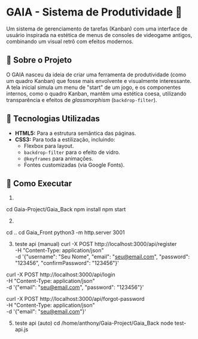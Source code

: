 # GAIA - Sistema de Produtividade 👾

Um sistema de gerenciamento de tarefas (Kanban) com uma interface de usuário inspirada na estética de menus de consoles de videogame antigos, combinando um visual retrô com efeitos modernos.

## 🌟 Sobre o Projeto

O GAIA nasceu da ideia de criar uma ferramenta de produtividade (como um quadro Kanban) que fosse mais envolvente e visualmente interessante. A tela inicial simula um menu de "start" de um jogo, e os componentes internos, como o quadro Kanban, mantêm uma estética coesa, utilizando transparência e efeitos de *glassmorphism* (`backdrop-filter`).

## 🚀 Tecnologias Utilizadas

* **HTML5:** Para a estrutura semântica das páginas.
* **CSS3:** Para toda a estilização, incluindo:
    * Flexbox para layout.
    * `backdrop-filter` para o efeito de vidro.
    * `@keyframes` para animações.
    * Fontes customizadas (via Google Fonts).

## 📂 Como Executar

1.
cd Gaia-Project/Gaia_Back
npm install
npm start

2.
cd ..
cd Gaia_Front
python3 -m http.server 3001

3. teste api (manual)
curl -X POST http://localhost:3000/api/register \
  -H "Content-Type: application/json" \
  -d '{"username": "Seu Nome", "email": "seu@email.com", "password": "123456", "confirmPassword": "123456"}'

curl -X POST http://localhost:3000/api/login \
  -H "Content-Type: application/json" \
  -d '{"email": "seu@email.com", "password": "123456"}'

curl -X POST http://localhost:3000/api/forgot-password \
  -H "Content-Type: application/json" \
  -d '{"email": "seu@email.com"}'

5. teste api (auto)
cd /home/anthony/Gaia-Project/Gaia_Back
node test-api.js
